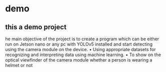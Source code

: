 # demo

## this a demo project

he main objective of the project is to create a program which can be either run on Jetson nano or any pc with YOLOv5 installed and start detecting using the camera module on the device. • Using appropriate datasets for recognizing and interpreting data using machine learning. • To show on the optical viewfinder of the camera module whether a person is wearing a helmet or not
